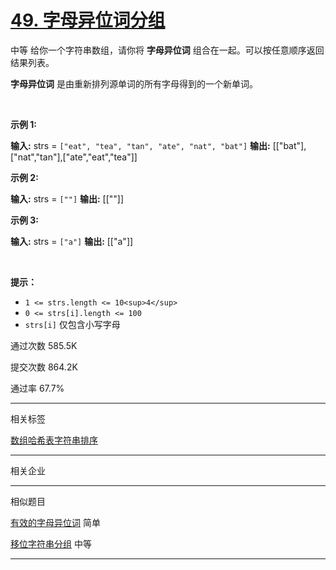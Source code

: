 # [49\. 字母异位词分组](https://leetcode.cn/problems/group-anagrams/)

中等
给你一个字符串数组，请你将 **字母异位词** 组合在一起。可以按任意顺序返回结果列表。

**字母异位词** 是由重新排列源单词的所有字母得到的一个新单词。

&nbsp;

**示例 1:**

**输入:** strs = `["eat", "tea", "tan", "ate", "nat", "bat"]`
**输出:** \[\["bat"\],\["nat","tan"\],\["ate","eat","tea"\]\]

**示例 2:**

**输入:** strs = `[""]`
**输出:** \[\[""\]\]

**示例 3:**

**输入:** strs = `["a"]`
**输出:** \[\["a"\]\]

&nbsp;

**提示：**

- `1 <= strs.length <= 10<sup>4</sup>`
- `0 <= strs[i].length <= 100`
- `strs[i]` 仅包含小写字母

通过次数 585.5K

提交次数 864.2K

通过率 67.7%

* * *

相关标签

[数组](https://leetcode.cn/tag/array/)[哈希表](https://leetcode.cn/tag/hash-table/)[字符串](https://leetcode.cn/tag/string/)[排序](https://leetcode.cn/tag/sorting/)

* * *

相关企业

* * *

相似题目

[有效的字母异位词](https://leetcode.cn/problems/valid-anagram/) 简单

[移位字符串分组](https://leetcode.cn/problems/group-shifted-strings/) 中等

* * *